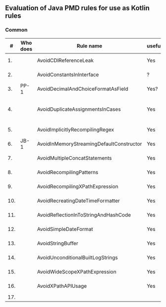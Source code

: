 Evaluation of Java PMD rules for use as Kotlin rules
---
### Common

| #   | Who does | Rule name                                | useful | complexity | used by sponsors | importance  | already available | note / to investigate                                                                                                   |
|-----|----------|------------------------------------------|--------|------------|------------------|-------------|-------------------|-------------------------------------------------------------------------------------------------------------------------|
| 1.  |          | AvoidCDIReferenceLeak                    | Yes    | Medium     | No               | Low         | Not found         | Kotlin mostly not used with Java/JakartaEE                                                                              |
| 2.  |          | AvoidConstantsInInterface                | ?      | Low?       | Yes              | Low         | Not found         | To investiate                                                                                                           |
| 3.  | PP-1     | AvoidDecimalAndChoiceFormatAsField       | Yes?   | Low        | Yes              | High        | Not found         | NumberFornat/DateFormat not included?                                                                                   |
| 4.  |          | AvoidDuplicateAssignmentsInCases         | Yes    | Medium     | Yes              | Low/Medium  | Partly found      | Detekt:DuplicateCaseInWhenExpression has overlap but is not the same. Add example, doc, Questionable if occuring often. |
| 5.  |          | AvoidImplicitlyRecompilingRegex          | Yes    | High       | Yes              | High        | Not found         | Kotlin has own String/regex, also occurs here? support both?                                                            |
| 6.  | JB-1     | AvoidInMemoryStreamingDefaultConstructor | Yes    | Low        | Yes              | High        | Not found         | Kotlin types? -> No                                                                                                     |
| 7.  |          | AvoidMultipleConcatStatements            | Yes    | Medium     | Yes              | High        | Not found         | How concat in Kotlin? Seems like Java                                                                                   | 
| 8.  |          | AvoidRecompilingPatterns                 | Yes    | Low/Medium | Yes              | High        | Not found         | Kotlin version?                                                                                                         |
| 9.  |          | AvoidRecompilingXPathExpression          | Yes    | Low        | Yes              | Medium/High | Not found         | Good example ThreadLocal in Kotlin?                                                                                     |
| 10. |          | AvoidRecreatingDateTimeFormatter         | Yes    | Medium     | Yes              | High        | Not found         | -                                                                                                                       |
| 11. |          | AvoidReflectionInToStringAndHashCode     | Yes    | Low/Medium | Yes              | Low/Medium  | Not found         | -                                                                                                                       |
| 12. |          | AvoidSimpleDateFormat                    | Yes    | Low        | Yes              | Medium      | Not found         |                                                                                                                         |
| 13. |          | AvoidStringBuffer                        | Yes    | Low        | Yes              | Low/Medium  | Not found         |                                                                                                                         |
| 14. |          | AvoidUnconditionalBuiltLogStrings        | Yes    | High       | Yes              | Medium      | Not found         |                                                                                                                         | 
| 15. |          | AvoidWideScopeXPathExpression            | Yes    | Low        | Yes              | Medium      | Not found         |                                                                                                                         | 
| 16. |          | AvoidXPathAPIUsage                       | Yes    | Low        | Yes              | Medium      | Not found         | remove VTD reference?, seems old, better alternatives?                                                                  |
| 17. |          |                                          |        |            |                  |             |                   |                                                                                                                         |

